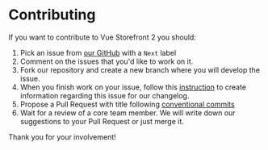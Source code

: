 # Contributing

If you want to contribute to Vue Storefront 2 you should:

1. Pick an issue from [our GitHub](https://github.com/vuestorefront/vue-storefront/) with a `Next` label
2. Comment on the issues that you'd like to work on it.
3. Fork our repository and create a new branch where you will develop the issue.
4. When you finish work on your issue, follow this [instruction](/contributing/creating-changelog) to create information regarding this issue for our changelog. 
5. Propose a Pull Request with title following [conventional commits](https://www.conventionalcommits.org/en/v1.0.0/)
6. Wait for a review of a core team member. We will write down our suggestions to your Pull Request or just merge it.

Thank you for your involvement!